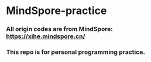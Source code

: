 # MindSpore-practice
### All origin codes are from MindSpore: https://xihe.mindspore.cn/
### This repo is for personal programming practice.
